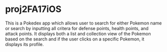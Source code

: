 # proj2FA17iOS
This is a Pokedex app which allows user to search for either Pokemon name or search by inputting all critera for defense points, health points, and attack points. It displays both a list and collection view of the Pokemon based on the search and if the user clicks on a specific Pokemon, it displays its profile. 
